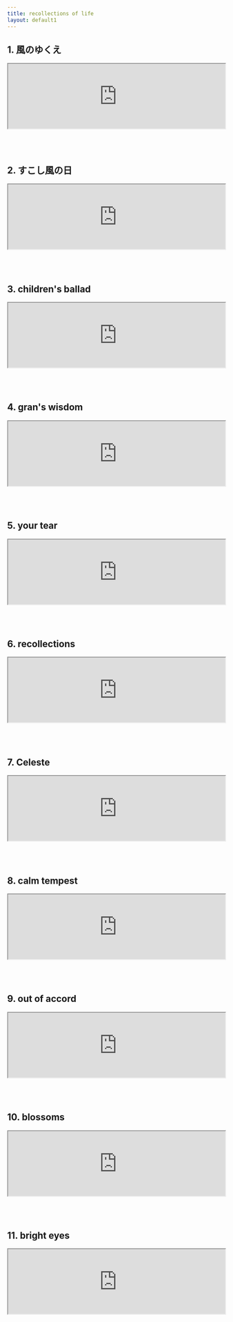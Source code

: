```yaml
---
title: recollections of life
layout: default1
---
```

## 1. 風のゆくえ

<iframe src="https://drive.google.com/file/d/1j1E6a5dASadFc0-RyYEr1hvGYyEreBtm/preview" width="100%" allow="autoplay"></iframe>

<br/><br/>

## 2. すこし風の日

<iframe src="https://drive.google.com/file/d/1Vqrx2hlOzQdbXfYq8ml2R4L4keM4IhT7/preview" width="100%" allow="autoplay"></iframe>

<br/><br/>

## 3. children's ballad

<iframe src="https://drive.google.com/file/d/1CMW-9KCBowbQdxv1hDeL_X5bC6yT-x02/preview" width="100%" allow="autoplay"></iframe>

<br/><br/>

## 4. gran's wisdom

<iframe src="https://drive.google.com/file/d/1nDsfwgtfHGgay88TBxjblw6cN7a8fbR0/preview" width="100%" allow="autoplay"></iframe>

<br/><br/>

## 5. your tear

<iframe src="https://drive.google.com/file/d/1OM35dCbHwiquPPgYkCLsc6MiEI7omada/preview" width="100%" allow="autoplay"></iframe>

<br/><br/>

## 6. recollections

<iframe src="https://drive.google.com/file/d/17RHeWTO7EdamypfnlM30sQoHpv2PK67X/preview" width="100%" allow="autoplay"></iframe>

<br/><br/>

## 7. Celeste

<iframe src="https://drive.google.com/file/d/1tUGLYHvl0lq545BbMt0gndU4wHixxqdG/preview" width="100%" allow="autoplay"></iframe>

<br/><br/>

## 8. calm tempest

<iframe src="https://drive.google.com/file/d/19-lD-cvnbO4SVlx8U3Jk6RcFes1eQl86/preview" width="100%" allow="autoplay"></iframe>

<br/><br/>

## 9. out of accord

<iframe src="https://drive.google.com/file/d/1rp3BJjcnny1Lx-QLP6LeXkUJatbvgRam/preview" width="100%" allow="autoplay"></iframe>

<br/><br/>

## 10. blossoms

<iframe src="https://drive.google.com/file/d/1Kg4R6QERHkXNzhkXtsxGtmmgTaDs9H96/preview" width="100%" allow="autoplay"></iframe>

<br/><br/>

## 11. bright eyes

<iframe src="https://drive.google.com/file/d/1T-WytIp2QH-xu5XjcH0iotJ0jjh1PbZj/preview" width="100%" allow="autoplay"></iframe>